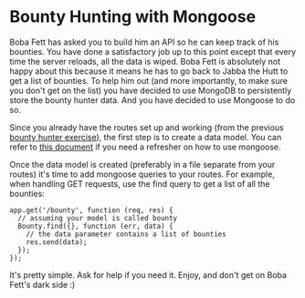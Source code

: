 # Bounty Hunting with Mongoose

Boba Fett has asked you to build him an API so he can keep track of his bounties. You have done a satisfactory job up to this point except that every time the server reloads, all the data is wiped. Boba Fett is absolutely not happy about this because it means he has to go back to Jabba the Hutt to get a list of bounties. To help him out (and more importantly, to make sure you don't get on the list) you have decided to use MongoDB to persistently store the bounty hunter data. And you have decided to use Mongoose to do so.

Since you already have the routes set up and working (from the previous [bounty hunter exercise](https://coursework.vschool.io/the-original-bounty-hunter/)), the first step is to create a data model. You can refer to [this document](https://coursework.vschool.io/mongoose-basics/) if you need a refresher on how to use mongoose.

Once the data model is created (preferably in a file separate from your routes) it's time to add mongoose queries to your routes. For example, when handling GET requests, use the find query to get a list of all the bounties:

```
app.get('/bounty', function (req, res) {  
  // assuming your model is called bounty
  Bounty.find({}, function (err, data) {
    // the data parameter contains a list of bounties
    res.send(data);
  });
});
```

It's pretty simple. Ask for help if you need it. Enjoy, and don't get on Boba Fett's dark side :)